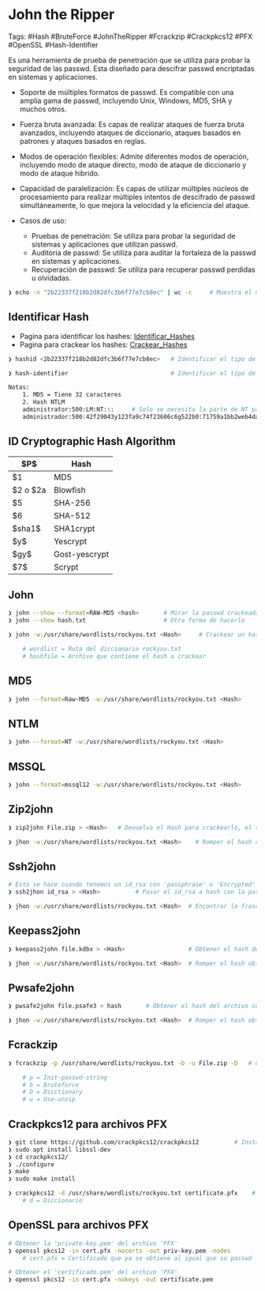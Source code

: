 # John the Ripper

Tags: #Hash #BruteForce #JohnTheRipper #Fcrackzip #Crackpkcs12 #PFX #OpenSSL #Hash-Identifier 

Es una herramienta de prueba de penetración que se utiliza para probar la seguridad de las passwd. Esta diseñado para descifrar passwd encriptadas en sistemas y aplicaciones.

- Soporte de múltiples formatos de passwd. Es compatible con una amplia gama de passwd, incluyendo Unix, Windows, MD5, SHA y muchos otros.
- Fuerza bruta avanzada: Es capas de realizar ataques de fuerza bruta avanzados, incluyendo ataques de diccionario, ataques basados en patrones y ataques basados en reglas. 
- Modos de operación flexibles: Admite diferentes modos de operación, incluyendo modo de ataque directo, modo de ataque de diccionario y modo de ataque hibrido. 
- Capacidad de paralelización: Es capas de utilizar múltiples núcleos de procesamiento para realizar múltiples intentos de descifrado de passwd simultáneamente, lo que mejora la velocidad y la eficiencia del ataque. 

- Casos de uso: 
	- Pruebas de penetración: Se utiliza para probar la seguridad de sistemas y aplicaciones que utilizan passwd. 
	- Auditoria de passwd: Se utiliza para auditar la fortaleza de la passwd en sistemas y aplicaciones.
	- Recuperación de passwd: Se utiliza para recuperar passwd perdidas u olvidadas. 

```bash
❯ echo -n "2b22337f218b2d82dfc3b6f77e7cb8ec" | wc -c     # Muestra el número de caracteres en una linea
```

## Identificar Hash

* Pagina para identificar los hashes: [Identificar_Hashes](https://hashes.com/en/tools/hash_identifier) 
* Pagina para crackear los hashes: [Crackear_Hashes](https://crackstation.net/)

```bash
❯ hashid <2b22337f218b2d82dfc3b6f77e7cb8ec>   # Identificar el tipo de hash 

❯ hash-identifier                             # Identificar el tipo de hash

Notas:
	1. MD5 = Tiene 32 caracteres
	2. Hash NTLM
	administrator:500:LM:NT:::     # Solo se necesita la parte de NT para crackear la password
	administrador:500:42f29043y123fa9c74f23606c6g522b0:71759a1bb2web4da43e676d6b7190711:::
```

## ID	Cryptographic Hash Algorithm

| \$P$ | Hash |
|---|---|
| $1 | MD5 |
| $2 o $2a | Blowfish |
| $5 | SHA-256 |
| $6 | SHA-512 |
| \$sha1$ | SHA1crypt |
| \$y$ | Yescrypt |
| \$gy$ | Gost-yescrypt |
| \$7$ | Scrypt |
## John 

```bash 
❯ john --show --format=RAW-MD5 <hash>       # Mirar la passwd crackeada en un formato especifico 
❯ john --show hash.txt                      # Otra forma de hacerlo 
```

```bash
❯ john -w:/usr/share/wordlists/rockyou.txt <Hash>     # Crackear un hash con ataque de diccionario

	# wordlist = Ruta del diccionario rockyou.txt
	# hashfile = Archivo que contiene el hash a crackear
```

## MD5 

```bash 
❯ john --format=Raw-MD5 -w:/usr/share/wordlists/rockyou.txt <Hash>    
```

## NTLM 

```bash 
❯ john --format=NT -w:/usr/share/wordlists/rockyou.txt <Hash>
```

## MSSQL 

```bash 
❯ john --format=mssql12 -w:/usr/share/wordlists/rockyou.txt <Hash> 
```

## Zip2john

```bash
❯ zip2john File.zip > <Hash>   # Devuelva el Hash para crackearlo, el resultado se ingresa en un archivo llamado 'hash'

❯ jhon -w:/usr/share/wordlists/rockyou.txt <Hash>    # Romper el hash obtenido
```

## Ssh2john

```bash 
# Esto se hace cuando tenemos un id_rsa con 'passphrase' o 'Encrypted'
❯ ssh2jhon id_rsa > <Hash>          # Pasar el id_rsa a hash con la passwd cifrada 

❯ jhon -w:/usr/share/wordlists/rockyou.txt <Hash>  # Encontrar la frase 
```

## Keepass2john

```bash 
❯ keepass2john file.kdbx > <Hash>                  # Obtener el hash del archivo con la passwd cifrada 

❯ jhon -w:/usr/share/wordlists/rockyou.txt <Hash>  # Romper el hash obtenido
```

## Pwsafe2john 

```bash 
❯ pwsafe2john file.psafe3 > hash       # Obtener el hash del archivo con la passwd cifrada

❯ jhon -w:/usr/share/wordlists/rockyou.txt <Hash>  # Romper el hash obtenido
```

## Fcrackzip

```bash 
❯ fcrackzip -p /usr/share/wordlists/rockyou.txt -b -u File.zip -D   # Crackear la password del hash del archivo comprimido en '.ZIP'

	# p = Init-passwd-string 
	# b = Bruteforce
	# D = Dicctionary 
	# u = Use-unzip 
```

## Crackpkcs12 para archivos PFX 

```bash 
❯ git clone https://github.com/crackpkcs12/crackpkcs12          # Instalar en Kali
❯ sudo apt install libssl-dev
❯ cd crackpkcs12/
❯ ./configure
❯ make
❯ sudo make install
```

``` bash 
❯ crackpkcs12 -d /usr/share/wordlists/rockyou.txt certificate.pfx    # Obtener la password del archivo 'PFX' 
	# d = Diccionario 
```

## OpenSSL para archivos PFX

```bash 
# Obtener la 'private-key.pem' del archivo 'PFX' 
❯ openssl pkcs12 -in cert.pfx -nocerts -out priv-key.pem -nodes 
	# cert.pfx = Certificado que ya se obtiene al igual que su passwd

# Obtener el 'certificado.pem' del archivo 'PFX'
❯ openssl pkcs12 -in cert.pfx -nokeys -out certificate.pem      
```